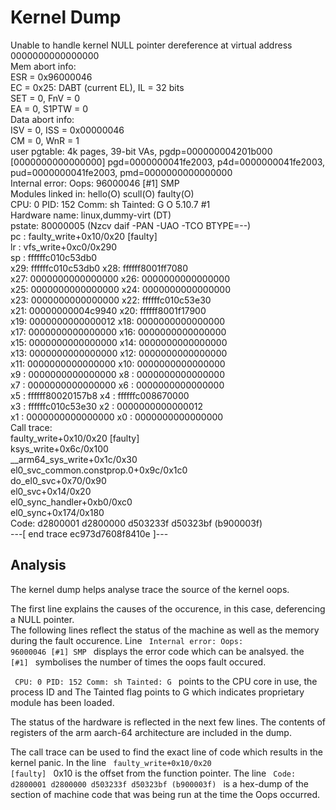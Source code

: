 # Kernel Dump 
 
Unable to handle kernel NULL pointer dereference at virtual address 0000000000000000   
Mem abort info:   
  ESR = 0x96000046   
  EC = 0x25: DABT (current EL), IL = 32 bits   
  SET = 0, FnV = 0   
  EA = 0, S1PTW = 0   
Data abort info:   
  ISV = 0, ISS = 0x00000046   
  CM = 0, WnR = 1   
user pgtable: 4k pages, 39-bit VAs, pgdp=000000004201b000   
[0000000000000000] pgd=0000000041fe2003, p4d=0000000041fe2003, pud=0000000041fe2003, pmd=0000000000000000   
Internal error: Oops: 96000046 [#1] SMP  
Modules linked in: hello(O) scull(O) faulty(O)   
CPU: 0 PID: 152 Comm: sh Tainted: G           O      5.10.7 #1   
Hardware name: linux,dummy-virt (DT)   
pstate: 80000005 (Nzcv daif -PAN -UAO -TCO BTYPE=--)   
pc : faulty_write+0x10/0x20 [faulty]   
lr : vfs_write+0xc0/0x290   
sp : ffffffc010c53db0   
x29: ffffffc010c53db0 x28: ffffff8001ff7080   
x27: 0000000000000000 x26: 0000000000000000   
x25: 0000000000000000 x24: 0000000000000000    
x23: 0000000000000000 x22: ffffffc010c53e30    
x21: 00000000004c9940 x20: ffffff8001f17900    
x19: 0000000000000012 x18: 0000000000000000    
x17: 0000000000000000 x16: 0000000000000000   
x15: 0000000000000000 x14: 0000000000000000   
x13: 0000000000000000 x12: 0000000000000000   
x11: 0000000000000000 x10: 0000000000000000   
x9 : 0000000000000000 x8 : 0000000000000000   
x7 : 0000000000000000 x6 : 0000000000000000   
x5 : ffffff80020157b8 x4 : ffffffc008670000  
x3 : ffffffc010c53e30 x2 : 0000000000000012    
x1 : 0000000000000000 x0 : 0000000000000000    
Call trace:  
 faulty_write+0x10/0x20 [faulty]   
 ksys_write+0x6c/0x100   
 __arm64_sys_write+0x1c/0x30   
 el0_svc_common.constprop.0+0x9c/0x1c0   
 do_el0_svc+0x70/0x90   
 el0_svc+0x14/0x20   
 el0_sync_handler+0xb0/0xc0   
 el0_sync+0x174/0x180   
Code: d2800001 d2800000 d503233f d50323bf (b900003f)    
---[ end trace ec973d7608f8410e ]---   

## Analysis

The kernel dump helps analyse trace the source of the kernel oops. 

The first line explains the causes of the occurence, in this case, deferencing a NULL pointer.   
The following lines reflect the status of the machine as well as the memory during the fault occurence. 
Line <code> Internal error: Oops: 96000046 [#1] SMP  </code> displays the error code which can be analsyed. the <code> [#1] </code> symbolises the number of times
the oops fault occured.

<code> CPU: 0 PID: 152 Comm: sh Tainted: G </code> points to the CPU core in use, the process ID and The Tainted flag points to G which indicates proprietary module has been loaded.

The status of the hardware is reflected in the next few lines. The contents of registers of the arm aarch-64 architecture are included in the dump.  

The call trace can be used to find the exact line of code which results in the kernel panic. In the line <code> faulty_write+0x10/0x20 [faulty] </code> 0x10 is the offset from the function pointer. The line <code> Code: d2800001 d2800000 d503233f d50323bf (b900003f) </code>
is a hex-dump of the section of machine code that was being run at the time the Oops occurred.  
